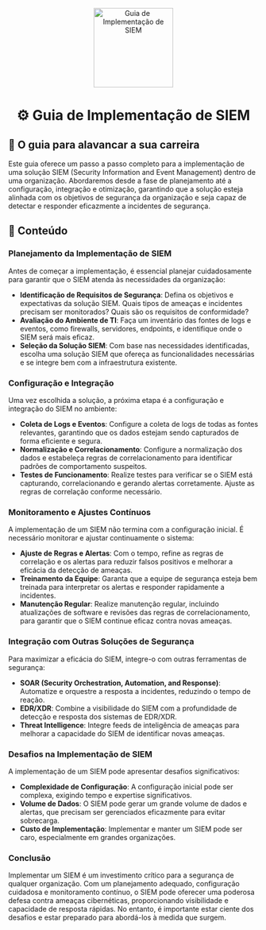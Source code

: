 <p align="center">
  <a href="https://www.scnsoft.com/blog-pictures/infrastructure/noc.png">
    <img src="./images/guia.png" alt="Guia de Implementação de SIEM" width="160" height="160">
  </a>
  <h1 align="center">⚙️ Guia de Implementação de SIEM</h1>
</p>

## :dart: O guia para alavancar a sua carreira

Este guia oferece um passo a passo completo para a implementação de uma solução SIEM (Security Information and Event Management) dentro de uma organização. Abordaremos desde a fase de planejamento até a configuração, integração e otimização, garantindo que a solução esteja alinhada com os objetivos de segurança da organização e seja capaz de detectar e responder eficazmente a incidentes de segurança.

## :dart: Conteúdo

### Planejamento da Implementação de SIEM
Antes de começar a implementação, é essencial planejar cuidadosamente para garantir que o SIEM atenda às necessidades da organização:

- **Identificação de Requisitos de Segurança**: Defina os objetivos e expectativas da solução SIEM. Quais tipos de ameaças e incidentes precisam ser monitorados? Quais são os requisitos de conformidade?
- **Avaliação do Ambiente de TI**: Faça um inventário das fontes de logs e eventos, como firewalls, servidores, endpoints, e identifique onde o SIEM será mais eficaz.
- **Seleção da Solução SIEM**: Com base nas necessidades identificadas, escolha uma solução SIEM que ofereça as funcionalidades necessárias e se integre bem com a infraestrutura existente.

### Configuração e Integração
Uma vez escolhida a solução, a próxima etapa é a configuração e integração do SIEM no ambiente:

- **Coleta de Logs e Eventos**: Configure a coleta de logs de todas as fontes relevantes, garantindo que os dados estejam sendo capturados de forma eficiente e segura.
- **Normalização e Correlacionamento**: Configure a normalização dos dados e estabeleça regras de correlacionamento para identificar padrões de comportamento suspeitos.
- **Testes de Funcionamento**: Realize testes para verificar se o SIEM está capturando, correlacionando e gerando alertas corretamente. Ajuste as regras de correlação conforme necessário.

### Monitoramento e Ajustes Contínuos
A implementação de um SIEM não termina com a configuração inicial. É necessário monitorar e ajustar continuamente o sistema:

- **Ajuste de Regras e Alertas**: Com o tempo, refine as regras de correlação e os alertas para reduzir falsos positivos e melhorar a eficácia da detecção de ameaças.
- **Treinamento da Equipe**: Garanta que a equipe de segurança esteja bem treinada para interpretar os alertas e responder rapidamente a incidentes.
- **Manutenção Regular**: Realize manutenção regular, incluindo atualizações de software e revisões das regras de correlacionamento, para garantir que o SIEM continue eficaz contra novas ameaças.

### Integração com Outras Soluções de Segurança
Para maximizar a eficácia do SIEM, integre-o com outras ferramentas de segurança:

- **SOAR (Security Orchestration, Automation, and Response)**: Automatize e orquestre a resposta a incidentes, reduzindo o tempo de reação.
- **EDR/XDR**: Combine a visibilidade do SIEM com a profundidade de detecção e resposta dos sistemas de EDR/XDR.
- **Threat Intelligence**: Integre feeds de inteligência de ameaças para melhorar a capacidade do SIEM de identificar novas ameaças.

### Desafios na Implementação de SIEM
A implementação de um SIEM pode apresentar desafios significativos:

- **Complexidade de Configuração**: A configuração inicial pode ser complexa, exigindo tempo e expertise significativos.
- **Volume de Dados**: O SIEM pode gerar um grande volume de dados e alertas, que precisam ser gerenciados eficazmente para evitar sobrecarga.
- **Custo de Implementação**: Implementar e manter um SIEM pode ser caro, especialmente em grandes organizações.

### Conclusão
Implementar um SIEM é um investimento crítico para a segurança de qualquer organização. Com um planejamento adequado, configuração cuidadosa e monitoramento contínuo, o SIEM pode oferecer uma poderosa defesa contra ameaças cibernéticas, proporcionando visibilidade e capacidade de resposta rápidas. No entanto, é importante estar ciente dos desafios e estar preparado para abordá-los à medida que surgem.

